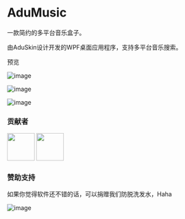 # AduMusic
一款简约的多平台音乐盒子。

由AduSkin设计开发的WPF桌面应用程序，支持多平台音乐搜索。

预览

![image](https://github.com/aduskin/AduMusic-Mini/blob/master/screenshot/%E6%80%80%E6%97%A7.png)

![image](https://github.com/aduskin/AduMusic-Mini/blob/master/screenshot/%E6%80%80%E6%97%A7s.gif)

![image](https://github.com/aduskin/AduMusic-Mini/blob/master/screenshot/%E6%AD%8C%E8%AF%8D.gif)

### 贡献者

<a href="https://github.com/aduskin" target="_blank"><img width="64px" src="https://avatars2.githubusercontent.com/u/33409777?s=460&u=536aecd59ce72fa64b09d2279821227bc6a721da&v=4"></a>
<a href="https://github.com/Haku-Men" target="_blank"><img width="64px" src="https://avatars2.githubusercontent.com/u/13210002?s=460&u=ae17e9b33173d1e2af00bccfc76c6ce540b0cdbf&v=4"></a>

### 赞助支持
如果你觉得软件还不错的话，可以捐赠我们防脱洗发水，Haha

![image](https://github.com/aduskin/AduSkin/blob/master/screenshot/other/zhifu.jpg)
